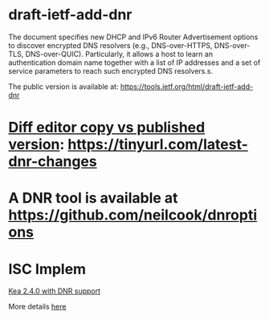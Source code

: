 # draft-ietf-add-dnr

   The document specifies new DHCP and IPv6 Router Advertisement options
   to discover encrypted DNS resolvers (e.g., DNS-over-HTTPS, DNS-over-
   TLS, DNS-over-QUIC).  Particularly, it allows a host to learn an
   authentication domain name together with a list of IP addresses and a
   set of service parameters to reach such encrypted DNS resolvers.s.

The public version is available at: https://tools.ietf.org/html/draft-ietf-add-dnr 

# [Diff editor copy vs published version](https://www.ietf.org/rfcdiff?url1=draft-ietf-add-dnr&url2=https://raw.githubusercontent.com/boucadair/draft-btw-add-home-network/master/draft-ietf-add-dnr.txt): https://tinyurl.com/latest-dnr-changes


# A DNR tool is available at https://github.com/neilcook/dnroptions

# ISC Implem 

[Kea 2.4.0 with DNR support](https://www.isc.org/blogs/kea-2-4-0/)

More details [here](https://reports.kea.isc.org/dev_guide/d7/dee/classisc_1_1dhcp_1_1DnrInstance.html)
